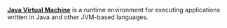 [**Java Virtual Machine**](https://en.wikipedia.org/wiki/Java_virtual_machine) is a runtime environment for executing applications written in Java and other JVM-based languages.
